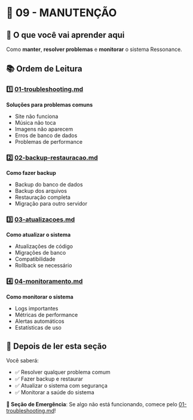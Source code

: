 # 🔧 09 - MANUTENÇÃO

## 🎯 O que você vai aprender aqui

Como **manter**, **resolver problemas** e **monitorar** o sistema Ressonance.

## 📚 Ordem de Leitura

### 1️⃣ [01-troubleshooting.md](01-troubleshooting.md)
**Soluções para problemas comuns**
- Site não funciona
- Música não toca
- Imagens não aparecem
- Erros de banco de dados
- Problemas de performance

### 2️⃣ [02-backup-restauracao.md](02-backup-restauracao.md)
**Como fazer backup**
- Backup do banco de dados
- Backup dos arquivos
- Restauração completa
- Migração para outro servidor

### 3️⃣ [03-atualizacoes.md](03-atualizacoes.md)
**Como atualizar o sistema**
- Atualizações de código
- Migrações de banco
- Compatibilidade
- Rollback se necessário

### 4️⃣ [04-monitoramento.md](04-monitoramento.md)
**Como monitorar o sistema**
- Logs importantes
- Métricas de performance
- Alertas automáticos
- Estatísticas de uso

## 🎯 Depois de ler esta seção

Você saberá:
- ✅ Resolver qualquer problema comum
- ✅ Fazer backup e restaurar
- ✅ Atualizar o sistema com segurança
- ✅ Monitorar a saúde do sistema

**🚨 Seção de Emergência**: Se algo não está funcionando, comece pelo [01-troubleshooting.md](01-troubleshooting.md)!